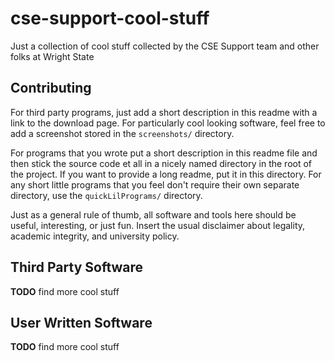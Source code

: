 # cse-support-cool-stuff
Just a collection of cool stuff collected by the CSE Support team and other folks at Wright State 

## Contributing

For third party programs, just add a short description in this readme with a link to the download page. For particularly cool looking software, feel free to add a screenshot stored in the `screenshots/` directory.

For programs that you wrote put a short description in this readme file and then stick the source code et all in a nicely named directory in the root of the project. If you want to provide a long readme, put it in this directory. For any short little programs that you feel don't require their own separate directory, use the `quickLilPrograms/` directory.

Just as a general rule of thumb, all software and tools here should be useful, interesting, or just fun. Insert the usual disclaimer about legality, academic integrity, and university policy. 

## Third Party Software

**TODO** find more cool stuff

## User Written Software

**TODO** find more cool stuff


